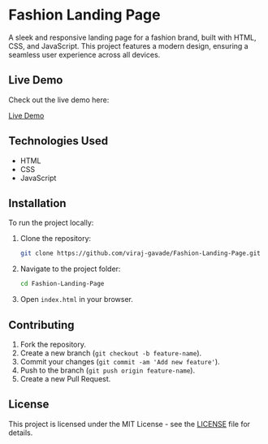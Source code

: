 # Fashion Landing Page

A sleek and responsive landing page for a fashion brand, built with HTML, CSS, and JavaScript. This project features a modern design, ensuring a seamless user experience across all devices.

## Live Demo

Check out the live demo here:

[Live Demo](https://bags-landing.netlify.app/)

## Technologies Used

- HTML
- CSS
- JavaScript

## Installation

To run the project locally:

1. Clone the repository:
    ```bash
    git clone https://github.com/viraj-gavade/Fashion-Landing-Page.git
    ```

2. Navigate to the project folder:
    ```bash
    cd Fashion-Landing-Page
    ```

3. Open `index.html` in your browser.

## Contributing

1. Fork the repository.
2. Create a new branch (`git checkout -b feature-name`).
3. Commit your changes (`git commit -am 'Add new feature'`).
4. Push to the branch (`git push origin feature-name`).
5. Create a new Pull Request.

## License

This project is licensed under the MIT License - see the [LICENSE](LICENSE) file for details.
